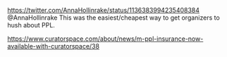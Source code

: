 https://twitter.com/AnnaHollinrake/status/1136383994235408384 @AnnaHollinrake This was the easiest/cheapest way to get organizers to hush about PPL.

https://www.curatorspace.com/about/news/m-ppl-insurance-now-available-with-curatorspace/38
